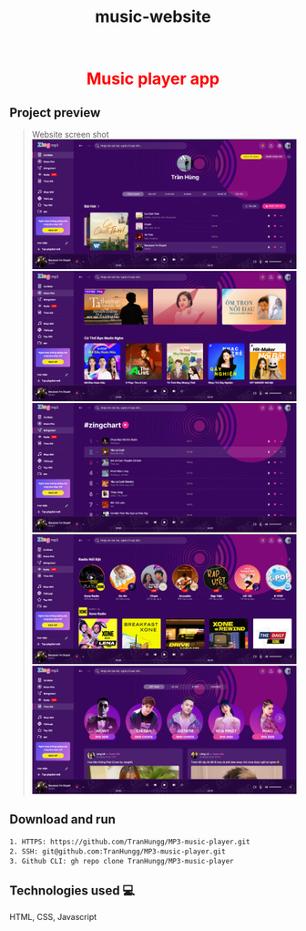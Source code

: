 <h1 align="center">music-website</h1>

<br/>

<h1 align="center"><font color="red">Music player app</font></h1>


## Project preview

> Website screen shot
![Preview1](./assets/img/screenshot/Screenshot%202022-08-22%20000000.png)
![Preview1](./assets/img/screenshot/Screenshot%202022-08-22%20000025.png)
![Preview1](./assets/img/screenshot/Screenshot%202022-08-22%20000040.png)
![Preview1](./assets/img/screenshot/Screenshot%202022-08-22%20000101.png)
![Preview1](./assets/img/screenshot/Screenshot%202022-08-22%20000111.png)


## Download and run 
```bash
1. HTTPS: https://github.com/TranHungg/MP3-music-player.git
2. SSH: git@github.com:TranHungg/MP3-music-player.git
3. Github CLI: gh repo clone TranHungg/MP3-music-player
```
## Technologies used :computer:
HTML, CSS, Javascript